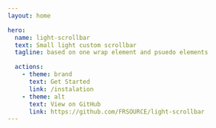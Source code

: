 ```yaml
---
layout: home

hero:
  name: light-scrollbar
  text: Small light custom scrollbar
  tagline: based on one wrap element and psuedo elements

  actions:
    - theme: brand
      text: Get Started
      link: /instalation
    - theme: alt
      text: View on GitHub
      link: https://github.com/FRSOURCE/light-scrollbar
---
```

